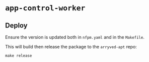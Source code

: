 # `app-control-worker`

## Deploy
Ensure the version is updated both in `nfpm.yaml` and in the `Makefile`.

This will build then release the package to the `arryved-apt` repo:
```
make release
```
